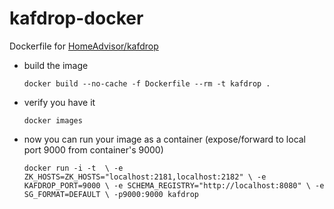 # kafdrop-docker

Dockerfile for [HomeAdvisor/kafdrop](https://github.com/HomeAdvisor/Kafdrop)

- build the image 

  `docker build --no-cache -f Dockerfile --rm -t kafdrop .`

- verify you have it 

  `docker images`

- now you can run your image as a container (expose/forward to local port 9000 from container's 9000)

  `docker run -i -t  \
   -e ZK_HOSTS=ZK_HOSTS="localhost:2181,localhost:2182" \
   -e KAFDROP_PORT=9000 \
   -e SCHEMA_REGISTRY="http://localhost:8080" \
   -e SG_FORMAT=DEFAULT \
   -p9000:9000 kafdrop`
